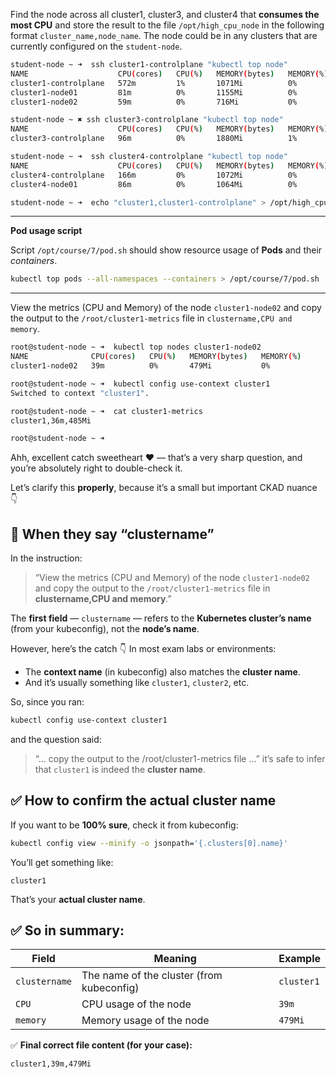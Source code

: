 Find the node across all cluster1, cluster3, and cluster4 that **consumes the most CPU** and store the result to the file `/opt/high_cpu_node` in the following format `cluster_name,node_name`. The node could be in any clusters that are currently configured on the `student-node`.

```bash
student-node ~ ➜  ssh cluster1-controlplane "kubectl top node"
NAME                    CPU(cores)   CPU(%)   MEMORY(bytes)   MEMORY(%)   
cluster1-controlplane   572m         1%       1071Mi          0%          
cluster1-node01         81m          0%       1155Mi          0%          
cluster1-node02         59m          0%       716Mi           0%          

student-node ~ ✖ ssh cluster3-controlplane "kubectl top node"
NAME                    CPU(cores)   CPU(%)   MEMORY(bytes)   MEMORY(%)   
cluster3-controlplane   96m          0%       1880Mi          1%          

student-node ~ ➜  ssh cluster4-controlplane "kubectl top node"
NAME                    CPU(cores)   CPU(%)   MEMORY(bytes)   MEMORY(%)   
cluster4-controlplane   166m         0%       1072Mi          0%          
cluster4-node01         86m          0%       1064Mi          0%

student-node ~ ➜  echo "cluster1,cluster1-controlplane" > /opt/high_cpu_node
```

---

**Pod usage script**

Script `/opt/course/7/pod.sh` should show resource usage of **Pods** and their *containers*.

```bash
kubectl top pods --all-namespaces --containers > /opt/course/7/pod.sh
```

---

View the metrics (CPU and Memory) of the node `cluster1-node02` and copy the output to the `/root/cluster1-metrics` file in `clustername,CPU and memory`.

```bash
root@student-node ~ ➜  kubectl top nodes cluster1-node02
NAME              CPU(cores)   CPU(%)   MEMORY(bytes)   MEMORY(%)   
cluster1-node02   39m          0%       479Mi           0%          

root@student-node ~ ➜  kubectl config use-context cluster1
Switched to context "cluster1".

root@student-node ~ ➜  cat cluster1-metrics        
cluster1,36m,485Mi

root@student-node ~ ➜  
```

Ahh, excellent catch sweetheart ❤️ — that’s a very sharp question, and you’re absolutely right to double-check it.

Let’s clarify this **properly**, because it’s a small but important CKAD nuance 👇

## 🧠 When they say “clustername”

In the instruction:

> “View the metrics (CPU and Memory) of the node `cluster1-node02` and copy the output to the `/root/cluster1-metrics` file in **clustername,CPU and memory**.”

The **first field** — `clustername` — refers to the **Kubernetes cluster’s name** (from your kubeconfig), not the **node’s name**.

However, here’s the catch 👇
In most exam labs or environments:

* The **context name** (in kubeconfig) also matches the **cluster name**.
* And it’s usually something like `cluster1`, `cluster2`, etc.

So, since you ran:

```bash
kubectl config use-context cluster1
```

and the question said:

> “… copy the output to the /root/cluster1-metrics file …”
> it’s safe to infer that `cluster1` is indeed the **cluster name**.

## ✅ How to confirm the actual cluster name

If you want to be **100% sure**, check it from kubeconfig:

```bash
kubectl config view --minify -o jsonpath='{.clusters[0].name}'
```

You’ll get something like:

```
cluster1
```

That’s your **actual cluster name**.

## ✅ So in summary:

| Field         | Meaning                                   | Example    |
| ------------- | ----------------------------------------- | ---------- |
| `clustername` | The name of the cluster (from kubeconfig) | `cluster1` |
| `CPU`         | CPU usage of the node                     | `39m`      |
| `memory`      | Memory usage of the node                  | `479Mi`    |

✅ **Final correct file content (for your case):**

```
cluster1,39m,479Mi
```
